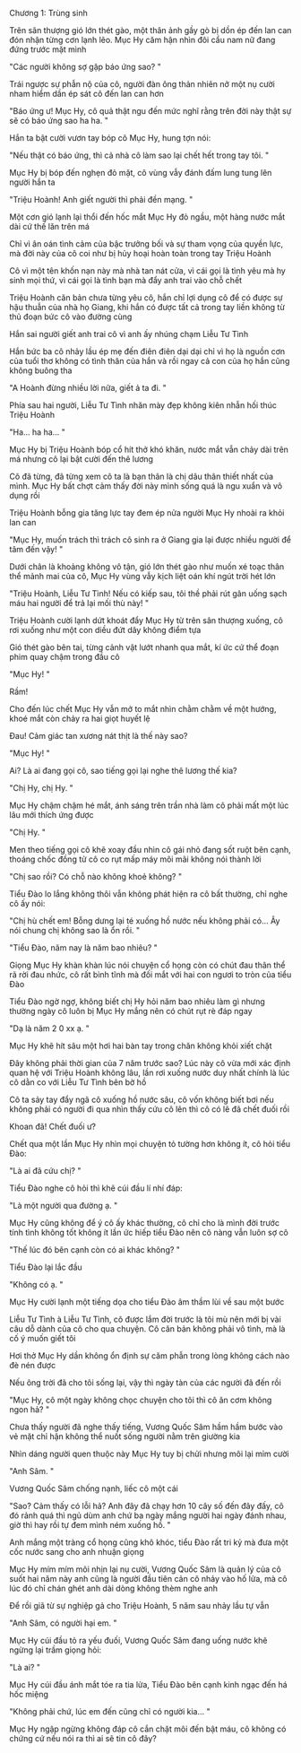 




Chương 1: Trùng sinh

Trên sân thượng gió lớn thét gào, một thân ảnh gầy gò bị dồn ép đến lan can đón nhận từng cơn lạnh lẽo. Mục Hy căm hận nhìn đôi cẩu nam nữ đang đứng trước mặt mình

"Các người không sợ gặp báo ứng sao? "

Trái ngược sự phẫn nộ của cô, người đàn ông thản nhiên nở một nụ cười nham hiểm dần ép sát cô đến lan can hơn

"Báo ứng ư! Mục Hy, cô quả thật ngu đến mức nghĩ rằng trên đời này thật sự sẽ có báo ứng sao ha ha. "

Hắn ta bật cười vươn tay bóp cô Mục Hy, hung tợn nói:

"Nếu thật có báo ứng, thì cả nhà cô làm sao lại chết hết trong tay tôi. "

Mục Hy bị bóp đến nghẹn đỏ mặt, cô vùng vẫy đánh đấm lung tung lên người hắn ta

"Triệu Hoành! Anh giết người thì phải đền mạng. "

Một cơn gió lạnh lại thổi đến hốc mắt Mục Hy đỏ ngầu, một hàng nước mắt dài cứ thế lăn trên má

Chỉ vì ân oán tình cảm của bậc trưởng bối và sự tham vọng của quyền lực, mà đời này của cô coi như bị hủy hoại hoàn toàn trong tay Triệu Hoành

Cô vì một tên khốn nạn này mà nhà tan nát cửa, vì cái gọi là tình yêu mà hy sinh mọi thứ, vì cái gọi là tình bạn mà đẩy anh trai vào chỗ chết

Triệu Hoành căn bản chưa từng yêu cô, hắn chỉ lợi dụng cô để có được sự hậu thuẫn của nhà họ Giang, khi hắn có được tất cả trong tay liền không từ thủ đoạn bức cô vào đường cùng

Hắn sai người giết anh trai cô vì anh ấy nhúng chạm Liễu Tư Tình

Hắn bức ba cô nhảy lầu ép mẹ đến điên điên dại dại chỉ vì họ là nguồn cơn của tuổi thơ không có tình thân của hắn và rồi ngay cả con của họ hắn cũng không buông tha

"A Hoành đừng nhiều lời nữa, giết ả ta đi. "

Phía sau hai người, Liễu Tư Tình nhăn mày đẹp không kiên nhẫn hối thúc Triệu Hoành

"Ha... ha ha... "

Mục Hy bị Triệu Hoành bóp cổ hít thở khó khăn, nước mắt vẫn chảy dài trên má nhưng cô lại bật cười đến thê lương

Cô đã từng, đã từng xem cô ta là bạn thân là chị dâu thân thiết nhất của mình. Mục Hy bất chợt cảm thấy đời này mình sống quá là ngu xuẩn và vô dụng rồi

Triệu Hoành bỗng gia tăng lực tay đem ép nửa người Mục Hy nhoài ra khỏi lan can

"Mục Hy, muốn trách thì trách cô sinh ra ở Giang gia lại được nhiều người để tâm đến vậy! "

Dưới chân là khoảng không vô tận, gió lớn thét gào như muốn xé toạc thân thể mảnh mai của cô, Mục Hy vùng vẫy kịch liệt oán khí ngút trời hét lớn

"Triệu Hoành, Liễu Tư Tình! Nếu có kiếp sau, tôi thề phải rút gân uống sạch máu hai người để trả lại mối thù này! "

Triệu Hoành cười lạnh dứt khoát đẩy Mục Hy từ trên sân thượng xuống, cô rơi xuống như một con diều đứt dây không điểm tựa

Gió thét gào bên tai, từng cảnh vật lướt nhanh qua mắt, kí ức cứ thể đoạn phim quay chậm trong đầu cô

"Mục Hy! "

Rầm!

Cho đến lúc chết Mục Hy vẫn mở to mắt nhìn chằm chằm về một hướng, khoé mắt còn chảy ra hai giọt huyết lệ

Đau! Cảm giác tan xương nát thịt là thế này sao?

"Mục Hy! "


Ai? Là ai đang gọi cô, sao tiếng gọi lại nghe thê lương thế kia?

"Chị Hy, chị Hy. "

Mục Hy chậm chậm hé mắt, ánh sáng trên trần nhà làm cô phải mất một lúc lâu mới thích ứng được

"Chị Hy. "

Men theo tiếng gọi cô khẽ xoay đầu nhìn cô gái nhỏ đang sốt ruột bên cạnh, thoáng chốc đồng tử cô co rụt mấp máy môi mãi không nói thành lời

"Chị sao rồi? Có chỗ nào không khoẻ không? "

Tiểu Đào lo lắng không thôi vẫn không phát hiện ra cô bất thường, chỉ nghe cô ấy nói:

"Chị hù chết em! Bỗng dưng lại té xuống hồ nước nếu không phải có... Ây nói chung chị không sao là ổn rồi. "

"Tiểu Đào, năm nay là năm bao nhiêu? "

Giọng Mục Hy khàn khàn lúc nói chuyện cổ họng còn có chút đau thân thể rã rời đau nhức, cô rất bình tĩnh mà đối mắt với hai con ngươi to tròn của tiểu Đào

Tiểu Đào ngờ ngợ, không biết chị Hy hỏi năm bao nhiêu làm gì nhưng thường ngày cô luôn bị Mục Hy mắng nên có chút rụt rè đáp ngay

"Dạ là năm 2 0 xx ạ. "

Mục Hy khẽ hít sâu một hơi hai bàn tay trong chăn không khỏi xiết chặt

Đây không phải thời gian của 7 năm trước sao? Lúc này cô vừa mới xác định quan hệ với Triệu Hoành không lâu, lần rơi xuống nước duy nhất chính là lúc cô dằn co với Liễu Tư Tình bên bờ hồ

Cô ta sảy tay đẩy ngã cô xuống hồ nước sâu, cô vốn không biết bơi nếu không phải có người đi qua nhìn thấy cứu cô lên thì cô có lẽ đã chết đuối rồi

Khoan đã! Chết đuối ư?

Chết qua một lần Mục Hy nhìn mọi chuyện tỏ tường hơn không ít, cô hỏi tiểu Đào:

"Là ai đã cứu chị? "

Tiểu Đào nghe cô hỏi thì khẽ cúi đầu lí nhí đáp:

"Là một người qua đường ạ. "

Mục Hy cũng không để ý cô ấy khác thường, cô chỉ cho là mình đời trước tính tình không tốt không ít lần ức hiếp tiểu Đào nên cô nàng vẫn luôn sợ cô

"Thế lúc đó bên cạnh còn có ai khác không? "

Tiểu Đào lại lắc đầu

"Không có ạ. "

Mục Hy cười lạnh một tiếng dọa cho tiểu Đào âm thầm lùi về sau một bước

Liễu Tư Tình à Liễu Tư Tình, cô được lắm đời trước là tôi mù nên mới bị vài câu dỗ dành của cô cho qua chuyện. Cô căn bản không phải vô tình, mà là cố ý muốn giết tôi

Hơi thở Mục Hy dần không ổn định sự căm phẫn trong lòng không cách nào đè nén được

Nếu ông trời đã cho tôi sống lại, vậy thì ngày tàn của các người đã đến rồi

"Mục Hy, cô một ngày không chọc chuyện cho tôi thì cô ăn cơm không ngon hả? "

Chưa thấy người đã nghe thấy tiếng, Vương Quốc Sâm hầm hầm bước vào vẻ mặt chỉ hận không thể nuốt sống người nằm trên giường kia

Nhìn dáng người quen thuộc này Mục Hy tuy bị chửi nhưng môi lại mỉm cười

"Anh Sâm. "

Vương Quốc Sâm chống nạnh, liếc cô một cái

"Sao? Cảm thấy có lỗi hả? Anh đây đã chạy hơn 10 cây số đến đây đấy, cô đó rảnh quá thì ngủ dùm anh chứ ba ngày mắng người hai ngày đánh nhau, giờ thì hay rồi tự đem mình ném xuống hồ. "

Anh mắng một tràng cổ họng cũng khô khóc, tiểu Đào rất tri kỷ mà đưa một cốc nước sang cho anh nhuận giọng

Mục Hy mím mím môi nhịn lại nụ cười, Vương Quốc Sâm là quản lý của cô suốt hai năm này anh cũng là người đầu tiên cản cô nhảy vào hố lửa, mà cô lúc đó chỉ chán ghét anh dài dòng không thèm nghe anh

Để rồi giã từ sự nghiệp gả cho Triệu Hoành, 5 năm sau nhảy lầu tự vẫn

"Anh Sâm, có người hại em. "

Mục Hy cúi đầu tỏ ra yếu đuối, Vương Quốc Sâm đang uống nước khẽ ngừng lại trầm giọng hỏi:

"Là ai? "

Mục Hy cúi đầu ánh mắt tóe ra tia lửa, Tiểu Đào bên cạnh kinh ngạc đến há hốc miệng

"Không phải chứ, lúc em đến cũng chỉ có người kia... "

Mục Hy ngập ngừng không đáp cô cắn chặt môi đến bật máu, cô không có chứng cứ nếu nói ra thì ai sẽ tin cô đây?





